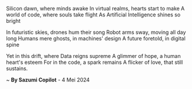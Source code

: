 Silicon dawn, where minds awake
In virtual realms, hearts start to make
A world of code, where souls take flight
As Artificial Intelligence shines so bright

In futuristic skies, drones hum their song
Robot arms sway, moving all day long
 Humans mere ghosts, in machines' design
A future foretold, in digital spine

Yet in this drift, where Data reigns supreme
A glimmer of hope, a human heart's esteem
For in the code, a spark remains
A flicker of love, that still sustains.

~ <b>By Sazumi Copilot</b> - 4 Mei 2024